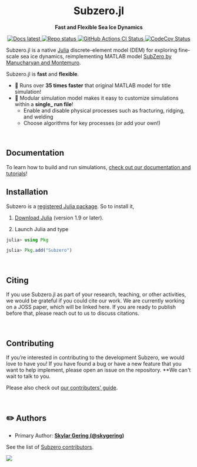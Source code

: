 <!-- Title -->
<h1 align="center">
  Subzero.jl
</h1>

<!-- description -->
<p align="center">
  <strong> Fast and Flexible Sea Ice Dynamics </strong>
</p>

<!-- Repo badges -->
<p align="center">
  <a href="https://caltech-octo.github.io/Subzero.jl/dev/">
    <img alt="Docs latest" src="https://img.shields.io/badge/docs-latest-blue.svg" />
  </a>  
  <a href="https://www.repostatus.org/#active">
    <img alt="Repo status" src="https://www.repostatus.org/badges/latest/active.svg?style=flat-square" />
  </a>
  <a href="https://github.com/Caltech-OCTO/Subzero.jl/actions/workflows/CI.yml?query=branch%3Amain">
    <img alt="GitHub Actions CI Status" src="https://github.com/Caltech-OCTO/Subzero.jl/actions/workflows/CI.yml/badge.svg?branch=main">
  </a>
  <a href="https://codecov.io/gh/Caltech-OCTO/Subzero.jl">
    <img alt="CodeCov Status" src="https://codecov.io/gh/Caltech-OCTO/Subzero.jl/branch/main/graph/badge.svg">
  </a>
</p>

Subzero.jl is a native [Julia](https://julialang.org/) discrete-element model (DEM) for exploring fine-scale sea ice dynamics, 
reimplementing MATLAB model [SubZero by Manucharyan and Montemuro](https://doi.org/10.1029/2022MS003247).

Subzero.jl is **fast** and **flexible**.

- 🚀 Runs over **35 times faster** that original MATLAB model for title simulation!
- 🧩 Modular simulation model makes it easy to customize simulations within a **single_ run file**!
  - Enable and disable physical processes such as fracturing, ridging, and welding
  - Choose algorithms for key processes (or add your own!)

<br>

## Documentation

To learn how to build and run simulations, [check out our documentation and tutorials](https://caltech-octo.github.io/Subzero.jl/dev/)!

## Installation

Subzero is a [registered Julia package](https://julialang.org/packages/). So to install it,

1. [Download Julia](https://julialang.org/downloads/) (version 1.9 or later).

2. Launch Julia and type

```julia
julia> using Pkg

julia> Pkg.add("Subzero")
```

<br>

## Citing

If you use Subzero.jl as part of your research, teaching, or other activities, we would be grateful if you could cite our work.
We are currently working on a JOSS paper, which will be linked here. If you are ready to publish before that, please reach out to us to discuss citations.

<br>

## Contributing

If you’re interested in contributing to the development Subzero, we would love to have you!
If you have found a bug or have a new feature that you want to help implement, please open an issue on the repository. **We can't wait to talk to you.

Please also check out [our contributers' guide](https://caltech-octo.github.io/Subzero.jl/dev/contribute/).

<br>

## ✏️ Authors

- Primary Author: [**Skylar Gering (@skygering)**](https://github.com/skygering)

See the list of [Subzero contributors](https://github.com/Caltech-OCTO/Subzero.jl/graphs/contributors).

<a href="https://github.com/Caltech-OCTO/Subzero.jl/graphs/contributors">
  <img src="https://contrib.rocks/image?repo=Caltech-OCTO/Subzero.jl" />
</a>
